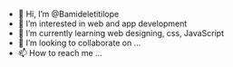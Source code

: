 - 👋 Hi, I’m @Bamideletitilope
- 👀 I’m interested in web and app development
- 🌱 I’m currently learning web designing, css, JavaScript
- 💞️ I’m looking to collaborate on ...
- 📫 How to reach me ...

<!---
Bamideletitilope/Bamideletitilope is a ✨ special ✨ repository because its `README.md` (this file) appears on your GitHub profile.
You can click the Preview link to take a look at your changes.
--->
